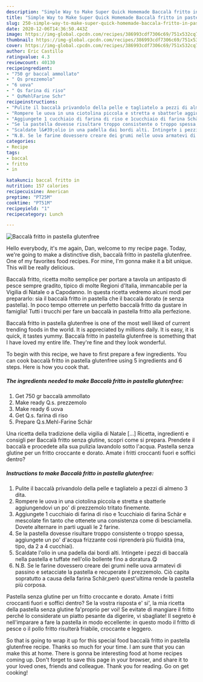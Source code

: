 ```yaml
---
description: "Simple Way to Make Super Quick Homemade Baccalà fritto in pastella glutenfree"
title: "Simple Way to Make Super Quick Homemade Baccalà fritto in pastella glutenfree"
slug: 250-simple-way-to-make-super-quick-homemade-baccala-fritto-in-pastella-glutenfree
date: 2020-12-06T14:36:50.443Z
image: https://img-global.cpcdn.com/recipes/386993cdf7306c69/751x532cq70/baccala-fritto-in-pastella-glutenfree-recipe-main-photo.jpg
thumbnail: https://img-global.cpcdn.com/recipes/386993cdf7306c69/751x532cq70/baccala-fritto-in-pastella-glutenfree-recipe-main-photo.jpg
cover: https://img-global.cpcdn.com/recipes/386993cdf7306c69/751x532cq70/baccala-fritto-in-pastella-glutenfree-recipe-main-photo.jpg
author: Eric Castillo
ratingvalue: 4.3
reviewcount: 40130
recipeingredient:
- "750 gr baccal ammollato"
- " Qs prezzemolo"
- "6 uova"
- " Qs farina di riso"
- " QsMehlFarine Schr"
recipeinstructions:
- "Pulite il baccalà privandolo della pelle e tagliatelo a pezzi di almeno 3 dita."
- "Rompere le uova in una ciotolina piccola e stretta e sbatterle aggiungendovi un po&#39; di prezzemolo tritato finemente."
- "Aggiungete 1 cucchiaio di farina di riso e 1cucchiaio di farina Schär e mescolate fin tanto che ottenete una consistenza come di besciamella. Dovete alternare in parti uguali le 2 farine."
- "Se la pastella dovesse risultare troppo consistente o troppo spessa, aggiungete un po&#39; d&#39;acqua frizzante così riprenderà più fluidità (ma, tipo, da 2 a 4 cucchiai)."
- "Scaldate l&#39;olio in una padella dai bordi alti. Intingete i pezzi di baccalà nella pastella e tuffate nell&#39;olio bollente fino a doratura.😋"
- "N.B. Se le farine dovessero creare dei grumi nelle uova armatevi di passino e setacciate la pastella e recuperate il prezzemolo. Ciò capita sopratutto a causa della farina Schär,però quest&#39;ultima rende la pastella più corposa."
categories:
- Recipe
tags:
- baccal
- fritto
- in

katakunci: baccal fritto in 
nutrition: 157 calories
recipecuisine: American
preptime: "PT25M"
cooktime: "PT51M"
recipeyield: "1"
recipecategory: Lunch

---
```



![Baccalà fritto in pastella glutenfree](https://img-global.cpcdn.com/recipes/386993cdf7306c69/751x532cq70/baccala-fritto-in-pastella-glutenfree-recipe-main-photo.jpg)

Hello everybody, it's me again, Dan, welcome to my recipe page. Today, we're going to make a distinctive dish, baccalà fritto in pastella glutenfree. One of my favorites food recipes. For mine, I'm gonna make it a bit unique. This will be really delicious.

Baccalà fritto, ricetta molto semplice per portare a tavola un antipasto di pesce sempre gradito, tipico di molte Regioni d&#39;Italia, immancabile per la Vigilia di Natale o a Capodanno. In questa ricetta vedremo alcuni modi per prepararlo: sia il baccalà fritto in pastella che il baccalà dorato (e senza pastella). In poco tempo otterrete un perfetto baccalà fritto da gustare in famiglia! Tutti i trucchi per fare un baccalà in pastella fritto alla perfezione.

Baccalà fritto in pastella glutenfree is one of the most well liked of current trending foods in the world. It is appreciated by millions daily. It is easy, it is quick, it tastes yummy. Baccalà fritto in pastella glutenfree is something that I have loved my entire life. They're fine and they look wonderful.


To begin with this recipe, we have to first prepare a few ingredients. You can cook baccalà fritto in pastella glutenfree using 5 ingredients and 6 steps. Here is how you cook that.

<!--inarticleads1-->

##### The ingredients needed to make Baccalà fritto in pastella glutenfree:

1. Get 750 gr baccalà ammollato
1. Make ready  Q.s. prezzemolo
1. Make ready 6 uova
1. Get  Q.s. farina di riso
1. Prepare  Q.s.Mehl-Farine Schär


Una ricetta della tradizione della vigilia di Natale […] Ricetta, ingredienti e consigli per Baccalà fritto senza glutine, scopri come si prepara. Prendete il baccalà e procedete alla sua pulizia lavandolo sotto l&#39;acqua. Pastella senza glutine per un fritto croccante e dorato. Amate i fritti croccanti fuori e soffici dentro? 

<!--inarticleads2-->

##### Instructions to make Baccalà fritto in pastella glutenfree:

1. Pulite il baccalà privandolo della pelle e tagliatelo a pezzi di almeno 3 dita.
1. Rompere le uova in una ciotolina piccola e stretta e sbatterle aggiungendovi un po&#39; di prezzemolo tritato finemente.
1. Aggiungete 1 cucchiaio di farina di riso e 1cucchiaio di farina Schär e mescolate fin tanto che ottenete una consistenza come di besciamella. Dovete alternare in parti uguali le 2 farine.
1. Se la pastella dovesse risultare troppo consistente o troppo spessa, aggiungete un po&#39; d&#39;acqua frizzante così riprenderà più fluidità (ma, tipo, da 2 a 4 cucchiai).
1. Scaldate l&#39;olio in una padella dai bordi alti. Intingete i pezzi di baccalà nella pastella e tuffate nell&#39;olio bollente fino a doratura.😋
1. N.B. Se le farine dovessero creare dei grumi nelle uova armatevi di passino e setacciate la pastella e recuperate il prezzemolo. Ciò capita sopratutto a causa della farina Schär,però quest&#39;ultima rende la pastella più corposa.


Pastella senza glutine per un fritto croccante e dorato. Amate i fritti croccanti fuori e soffici dentro? Se la vostra risposta e&#39; si&#39;, la mia ricetta della pastella senza glutine fa&#39;proprio per voi! Se evitate di mangiare il fritto perché lo considerate un piatto pesante da digerire, vi sbagliate! Il segreto è nell&#39;imparare a fare la pastella in modo eccellente: in questo modo il fritto di pesce o il pollo fritto risulterà friabile, croccante e leggero. 

So that is going to wrap it up for this special food baccalà fritto in pastella glutenfree recipe. Thanks so much for your time. I am sure that you can make this at home. There is gonna be interesting food at home recipes coming up. Don't forget to save this page in your browser, and share it to your loved ones, friends and colleague. Thank you for reading. Go on get cooking!
